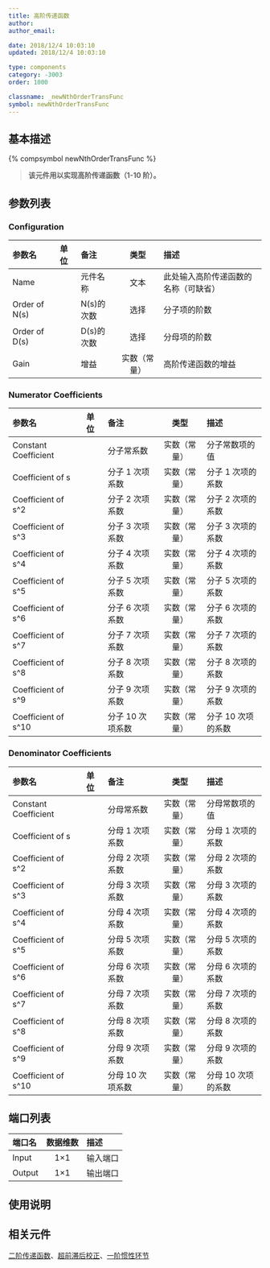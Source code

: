 ```yaml
---
title: 高阶传递函数
author:
author_email:

date: 2018/12/4 10:03:10
updated: 2018/12/4 10:03:10

type: components
category: -3003
order: 1000

classname: _newNthOrderTransFunc
symbol: newNthOrderTransFunc
---
```


## 基本描述

{% compsymbol newNthOrderTransFunc %}

> **该元件用以实现高阶传递函数（1-10 阶）。**

## 参数列表

### Configuration

| 参数名        | 单位 | 备注       |     类型     | 描述                                 |
| :------------ | :--- | :--------- | :----------: | :----------------------------------- |
| Name          |      | 元件名称   |     文本     | 此处输入高阶传递函数的名称（可缺省） |
| Order of N(s) |      | N(s)的次数 |     选择     | 分子项的阶数                         |
| Order of D(s) |      | D(s)的次数 |     选择     | 分母项的阶数                         |
| Gain          |      | 增益       | 实数（常量） | 高阶传递函数的增益                   |

### Numerator Coefficients

| 参数名               | 单位 | 备注             |     类型     | 描述               |
| :------------------- | :--- | :--------------- | :----------: | :----------------- |
| Constant Coefficient |      | 分子常系数       | 实数（常量） | 分子常数项的值     |
| Coefficient of s     |      | 分子 1 次项系数  | 实数（常量） | 分子 1 次项的系数  |
| Coefficient of s^2   |      | 分子 2 次项系数  | 实数（常量） | 分子 2 次项的系数  |
| Coefficient of s^3   |      | 分子 3 次项系数  | 实数（常量） | 分子 3 次项的系数  |
| Coefficient of s^4   |      | 分子 4 次项系数  | 实数（常量） | 分子 4 次项的系数  |
| Coefficient of s^5   |      | 分子 5 次项系数  | 实数（常量） | 分子 5 次项的系数  |
| Coefficient of s^6   |      | 分子 6 次项系数  | 实数（常量） | 分子 6 次项的系数  |
| Coefficient of s^7   |      | 分子 7 次项系数  | 实数（常量） | 分子 7 次项的系数  |
| Coefficient of s^8   |      | 分子 8 次项系数  | 实数（常量） | 分子 8 次项的系数  |
| Coefficient of s^9   |      | 分子 9 次项系数  | 实数（常量） | 分子 9 次项的系数  |
| Coefficient of s^10  |      | 分子 10 次项系数 | 实数（常量） | 分子 10 次项的系数 |

### Denominator Coefficients

| 参数名               | 单位 | 备注             |     类型     | 描述               |
| :------------------- | :--- | :--------------- | :----------: | :----------------- |
| Constant Coefficient |      | 分母常系数       | 实数（常量） | 分母常数项的值     |
| Coefficient of s     |      | 分母 1 次项系数  | 实数（常量） | 分母 1 次项的系数  |
| Coefficient of s^2   |      | 分母 2 次项系数  | 实数（常量） | 分母 2 次项的系数  |
| Coefficient of s^3   |      | 分母 3 次项系数  | 实数（常量） | 分母 3 次项的系数  |
| Coefficient of s^4   |      | 分母 4 次项系数  | 实数（常量） | 分母 4 次项的系数  |
| Coefficient of s^5   |      | 分母 5 次项系数  | 实数（常量） | 分母 5 次项的系数  |
| Coefficient of s^6   |      | 分母 6 次项系数  | 实数（常量） | 分母 6 次项的系数  |
| Coefficient of s^7   |      | 分母 7 次项系数  | 实数（常量） | 分母 7 次项的系数  |
| Coefficient of s^8   |      | 分母 8 次项系数  | 实数（常量） | 分母 8 次项的系数  |
| Coefficient of s^9   |      | 分母 9 次项系数  | 实数（常量） | 分母 9 次项的系数  |
| Coefficient of s^10  |      | 分母 10 次项系数 | 实数（常量） | 分母 10 次项的系数 |

## 端口列表

| 端口名 | 数据维数 | 描述     |
| :----- | :------: | :------- |
| Input  |   1×1    | 输入端口 |
| Output |   1×1    | 输出端口 |

## 使用说明

## 相关元件

[二阶传递函数](comp_newComplexPole.html)、[超前滞后校正](comp_newLeadLag.html)、[一阶惯性环节](comp_newRealPole.html)
